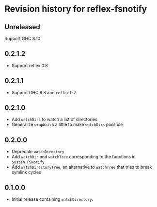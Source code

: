 # Revision history for reflex-fsnotify

## Unreleased

Support GHC 8.10

## 0.2.1.2

* Support reflex 0.8

## 0.2.1.1

* Support GHC 8.8 and `reflex` 0.7.

## 0.2.1.0

* Add `watchDirs` to watch a list of directories
* Generalize `wrapWatch` a little to make `watchDirs` possible

## 0.2.0.0

* Deprecate `watchDirectory`
* Add `watchDir` and `watchTree` corresponding to the functions in `System.FSNotify`
* Add `watchDirectoryTree`, an alternative to `watchTree` that tries to break symlink cycles

## 0.1.0.0

* Initial release containing `watchDirectory`.
